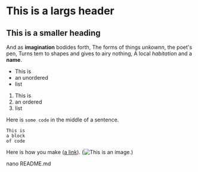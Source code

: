 # This is a largs header

## This is a smaller heading

And as **imagination** bodides forth,
The forms of things *unkownn*, the poet's pen,
Turns tem to shapes and gives to airy nothing,
A local *habitation* and a **name**.

- This is
- an unordered
- list

1. This is
2. an ordered
3. list

Here is `some code` in the middle of a sentence.

```
This is
a block
of code
```

Here is how you make ([a link](https://www.wikipedia.org/)).
(![This is an image.](https://github.com/yihui/xaringan/releases/download/v0.0.2/karl-moustache.jpg))

nano README.md
